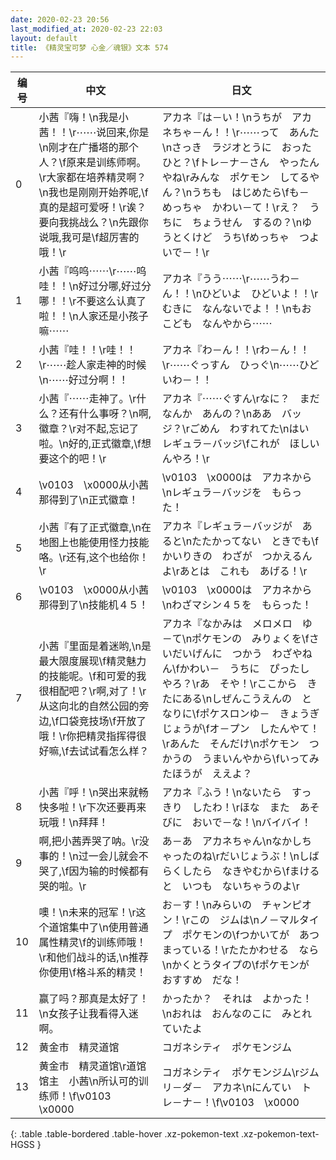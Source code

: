 ```yaml
---
date: 2020-02-23 20:56
last_modified_at: 2020-02-23 22:03
layout: default
title: 《精灵宝可梦 心金／魂银》文本 574
---
```

| 编号 | 中文 | 日文 |
| ---- | ---- | ---- |
| 0 | 小茜『嗨！\n我是小茜！！\r⋯⋯说回来,你是\n刚才在广播塔的那个人？\f原来是训练师啊。\r大家都在培养精灵啊？\n我也是刚刚开始养呢,\f真的是超可爱呀！\r诶？要向我挑战么？\n先跟你说哦,我可是\f超厉害的哦！\r | アカネ『は－い！\nうちが　アカネちゃ－ん！！\r⋯⋯って　あんた\nさっき　ラジオとうに　おったひと？\fトレ－ナ－さん　やったんやね\rみんな　ポケモン　してるやん？\nうちも　はじめたら\fも－　めっちゃ　かわい－て！\rえ？　うちに　ちょうせん　するの？\nゆうとくけど　うち\fめっちゃ　つよいで－！\r |
| 1 | 小茜『呜呜⋯⋯\r⋯⋯呜哇！！\n好过分哪,好过分哪！！\r不要这么认真了啦！！\n人家还是小孩子嘛⋯⋯ | アカネ『うう⋯⋯\r⋯⋯うわ－ん！！\nひどいよ　ひどいよ！！\rむきに　なんないでよ！！\nもお　こども　なんやから⋯⋯ |
| 2 | 小茜『哇！！\r哇！！\r⋯⋯趁人家走神的时候\n⋯⋯好过分啊！！ | アカネ『わ－ん！！\rわ－ん！！\r⋯⋯ぐっすん　ひっぐ\n⋯⋯ひどいわ－！！ |
| 3 | 小茜『⋯⋯走神了。\r什么？还有什么事呀？\n啊,徽章？\r对不起,忘记了啦。\n好的,正式徽章,\f想要这个的吧！\r | アカネ『⋯⋯ぐすん\rなに？　まだ　なんか　あんの？\nああ　バッジ？\rごめん　わすれてた\nはい　レギュラ－バッジ\fこれが　ほしいんやろ！\r |
| 4 | \v0103　\x0000从小茜那得到了\n正式徽章！ | \v0103　\x0000は　アカネから\nレギュラ－バッジを　もらった！ |
| 5 | 小茜『有了正式徽章,\n在地图上也能使用怪力技能咯。\r还有,这个也给你！\r | アカネ『レギュラ－バッジが　あると\nたたかってない　ときでも\fかいりきの　わざが　つかえるんよ\rあとは　これも　あげる！\r |
| 6 | \v0103　\x0000从小茜那得到了\n技能机４５！ | \v0103　\x0000は　アカネから\nわざマシン４５を　もらった！ |
| 7 | 小茜『里面是着迷哟,\n是最大限度展现\f精灵魅力的技能呢。\f和可爱的我很相配吧？\r啊,对了！\r从这向北的自然公园的旁边,\f口袋竞技场\f开放了哦！\r你把精灵指挥得很好嘛,\f去试试看怎么样？ | アカネ『なかみは　メロメロ　ゆ－て\nポケモンの　みりょくを\fさいだいげんに　つかう　わざやねん\fかわい－　うちに　ぴったし　やろ？\rあ　そや！\rここから　きたにある\nしぜんこうえんの　となりに\fポケスロンゆ－　きょうぎじょうが\fオ－プン　したんやて！\rあんた　そんだけ\nポケモン　つかうの　うまいんやから\fいってみたほうが　ええよ？ |
| 8 | 小茜『呼！\n哭出来就畅快多啦！\r下次还要再来玩哦！\n拜拜！ | アカネ『ふう！\nないたら　すっきり　したわ！\rほな　また　あそびに　おいで－な！\nバイバイ！ |
| 9 | 啊,把小茜弄哭了呐。\r没事的！\n过一会儿就会不哭了,\f因为输的时候都有哭的啦。\r | あ－あ　アカネちゃん\nなかしちゃったのね\rだいじょうぶ！\nしばらくしたら　なきやむから\fまけると　いつも　ないちゃうのよ\r |
| 10 | 噢！\n未来的冠军！\r这个道馆集中了\n使用普通属性精灵\f的训练师哦！\r和他们战斗的话,\n推荐你使用\f格斗系的精灵！ | お－す！\nみらいの　チャンピオン！\rこの　ジムは\nノ－マルタイプ　ポケモンの\fつかいてが　あつまっている！\rたたかわせる　なら\nかくとうタイプの\fポケモンが　おすすめ　だな！ |
| 11 | 赢了吗？那真是太好了！\n女孩子让我看得入迷啊。 | かったか？　それは　よかった！\nおれは　おんなのこに　みとれていたよ |
| 12 | 黄金市　精灵道馆 | コガネシティ　ポケモンジム |
| 13 | 黄金市　精灵道馆\r道馆馆主　小茜\n所认可的训练师！\f\v0103　\x0000 | コガネシティ　ポケモンジム\rジムリ－ダ－　アカネ\nにんてい　トレ－ナ－！\f\v0103　\x0000 |
{: .table .table-bordered .table-hover .xz-pokemon-text .xz-pokemon-text-HGSS }